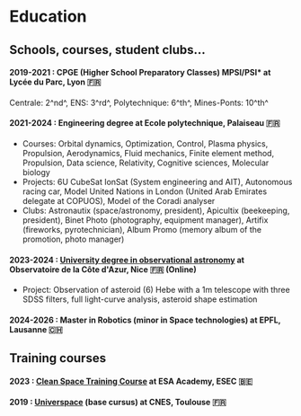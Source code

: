 # Education

## Schools, courses, student clubs...

#### 2019-2021 : CPGE (Higher School Preparatory Classes) MPSI/PSI* at Lycée du Parc, Lyon 🇫🇷
Centrale: 2^nd^, ENS: 3^rd^, Polytechnique: 6^th^, Mines-Ponts: 10^th^

#### 2021-2024 : Engineering degree at Ecole polytechnique, Palaiseau 🇫🇷
* Courses: Orbital dynamics, Optimization, Control, Plasma physics, Propulsion, Aerodynamics, Fluid mechanics, Finite element method, Propulsion, Data science, Relativity, Cognitive sciences, Molecular biology
* Projects: 6U CubeSat IonSat (System engineering and AIT), Autonomous racing car, Model United Nations in London (United Arab Emirates delegate at COPUOS), Model of the Coradi analyser
* Clubs: Astronautix (space/astronomy, president), Apicultix (beekeeping, president), Binet Photo (photography, equipment manager), Artifix (fireworks, pyrotechnician), Album Promo (memory album of the promotion, photo manager)

#### 2023-2024 : [University degree in observational astronomy](https://www.oca.eu/fr/duao-oca) at Observatoire de la Côte d'Azur, Nice 🇫🇷 (Online)
* Project: Observation of asteroid (6) Hebe with a 1m telescope with three SDSS filters, full light-curve analysis, asteroid shape estimation

#### 2024-2026 : Master in Robotics (minor in Space technologies) at EPFL, Lausanne 🇨🇭


## Training courses

#### 2023 : [Clean Space Training Course](https://www.esa.int/Education/ESA_Academy/Applications_now_open_for_the_3rd_edition_of_the_Clean_Space_Training_Course_2023) at ESA Academy, ESEC 🇧🇪

#### 2019 : [Universpace](https://universpace.cnes.fr/) (base cursus) at CNES, Toulouse 🇫🇷
